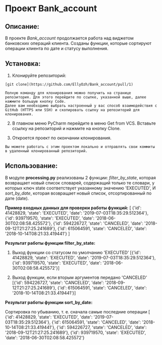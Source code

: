 # Проект **Bank_account**

## Описание:

В проекте *Bank_account* продолжается работа над виджетом банковских операций клиента.
Созданы функции, которые сортируют операции клиента по дате и статусу выполнения.

## Установка:

1. Клонируйте репозиторий:
```
[git clone](https://github.com/EllyOzh/Bank_account/pull/1)

Полную команду для клонирования можно получить на странице репозитория. Для этого перейдите по ссылке, указанной выше, далее нажмите большую кнопку Code.
Далее вам необходимо выбрать настроенный у вас способ взаимодействия с GitHub (HTTPS или SSH) и скопировать ссылку на репозиторий для клонирования.

```
2. В главном меню PyCharm перейдите в меню Get from VCS.
Вставьте ссылку на репозиторий и нажмите на кнопку Clone.


3. Откроется проект по окончании клонирования.

```
Вы можете работать с этим проектом локально и отправлять свои коммиты в удаленный клонированный репозиторий.
```

## Использование:

В модуле **processing.py** реализованы 2 функции:
*filter_by_state*, которая возвращает новый список словарей, содержащий только те словари, у которых ключ 
state соответствует указанному значению 'EXECUTED', И *sort_by_date*, которая возвращает новый список, отсортированный по дате (date).

**Пример входных данных для проверки работы функций:**
[
{'id': 41428829, 'state': 'EXECUTED', 'date': '2019-07-03T18:35:29.512364'},
{'id': 939719570, 'state': 'EXECUTED', 'date': '2018-06-30T02:08:58.425572'},
{'id': 594226727, 'state': 'CANCELED', 'date': '2018-09-12T21:27:25.241689'},
{'id': 615064591, 'state': 'CANCELED', 'date': '2018-10-14T08:21:33.419441'}
]

**Результат работы функции filter_by_state:**

1. Выход функции со статусом по умолчанию 'EXECUTED'
[{'id': 41428829, 'state': 'EXECUTED', 'date': '2019-07-03T18:35:29.512364'}, {'id': 939719570, 'state': 'EXECUTED', 'date': '2018-06-30T02:08:58.425572'}]

2. Выход функции, если вторым аргументов передано 'CANCELED'
[{'id': 594226727, 'state': 'CANCELED', 'date': '2018-09-12T21:27:25.241689'}, {'id': 615064591, 'state': 'CANCELED', 'date': '2018-10-14T08:21:33.419441'}]

**Результат работы функции sort_by_date:**

Сортировка по убыванию, т. е. сначала самые последние операции
[
{'id': 41428829, 'state': 'EXECUTED', 'date': '2019-07-03T18:35:29.512364'},
{'id': 615064591, 'state': 'CANCELED', 'date': '2018-10-14T08:21:33.419441'},
{'id': 594226727, 'state': 'CANCELED', 'date': '2018-09-12T21:27:25.241689'},
{'id': 939719570, 'state': 'EXECUTED', 'date': '2018-06-30T02:08:58.425572'}